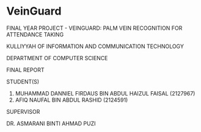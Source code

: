 # VeinGuard
FINAL YEAR PROJECT - VEINGUARD: PALM VEIN RECOGNITION FOR ATTENDANCE TAKING

KULLIYYAH OF INFORMATION AND COMMUNICATION TECHNOLOGY

DEPARTMENT OF COMPUTER SCIENCE

FINAL REPORT

STUDENT(S)
1.	MUHAMMAD DANNIEL FIRDAUS BIN ABDUL HAIZUL FAISAL (2127967)
2.	AFIQ NAUFAL BIN ABDUL RASHID (2124591)



SUPERVISOR

DR. ASMARANI BINTI AHMAD PUZI